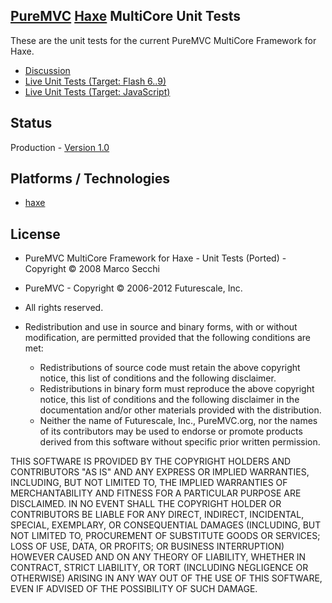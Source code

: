 ## [PureMVC](http://puremvc.github.com/) [Haxe](https://github.com/PureMVC/puremvc-haxe-multicore-framework/wiki) MultiCore Unit Tests
These are the unit tests for the current PureMVC MultiCore Framework for Haxe.

* [Discussion](http://forums.puremvc.org/index.php?topic=931.msg4265)
* [Live Unit Tests (Target: Flash 6..9)](http://darkstar.puremvc.org/content_header.html?url=http://puremvc.org/pages/demos/Haxe/MultiCore_UnitTests/indexFl.html&desc=PureMVC%20Haxe%20MultiCore%20Unit%20Tests%20Target:%20Flash)
* [Live Unit Tests (Target: JavaScript)](http://darkstar.puremvc.org/content_header.html?url=http://puremvc.org/pages/demos/Haxe/MultiCore_UnitTests/indexJs.html&desc=PureMVC%20Haxe%20MultiCore%20Unit%20Tests%20Target:%20JavaScript)

## Status
Production - [Version 1.0](https://github.com/PureMVC/puremvc-haxe-multicore-unittests/blob/master/VERSION)

## Platforms / Technologies
* [haxe](http://en.wikipedia.org/wiki/haxe)

## License
* PureMVC MultiCore Framework for Haxe - Unit Tests (Ported) - Copyright © 2008 Marco Secchi
* PureMVC - Copyright © 2006-2012 Futurescale, Inc.
* All rights reserved.

* Redistribution and use in source and binary forms, with or without modification, are permitted provided that the following conditions are met:

  * Redistributions of source code must retain the above copyright notice, this list of conditions and the following disclaimer.
  * Redistributions in binary form must reproduce the above copyright notice, this list of conditions and the following disclaimer in the documentation and/or other materials provided with the distribution.
  * Neither the name of Futurescale, Inc., PureMVC.org, nor the names of its contributors may be used to endorse or promote products derived from this software without specific prior written permission.

THIS SOFTWARE IS PROVIDED BY THE COPYRIGHT HOLDERS AND CONTRIBUTORS "AS IS" AND ANY EXPRESS OR IMPLIED WARRANTIES, INCLUDING, BUT NOT LIMITED TO, THE IMPLIED WARRANTIES OF MERCHANTABILITY AND FITNESS FOR A PARTICULAR PURPOSE ARE DISCLAIMED. IN NO EVENT SHALL THE COPYRIGHT HOLDER OR CONTRIBUTORS BE LIABLE FOR ANY DIRECT, INDIRECT, INCIDENTAL, SPECIAL, EXEMPLARY, OR CONSEQUENTIAL DAMAGES (INCLUDING, BUT NOT LIMITED TO, PROCUREMENT OF SUBSTITUTE GOODS OR SERVICES; LOSS OF USE, DATA, OR PROFITS; OR BUSINESS INTERRUPTION) HOWEVER CAUSED AND ON ANY THEORY OF LIABILITY, WHETHER IN CONTRACT, STRICT LIABILITY, OR TORT (INCLUDING NEGLIGENCE OR OTHERWISE) ARISING IN ANY WAY OUT OF THE USE OF THIS SOFTWARE, EVEN IF ADVISED OF THE POSSIBILITY OF SUCH DAMAGE.